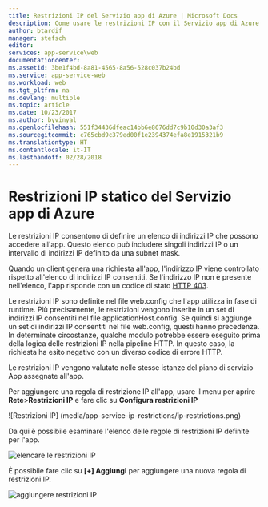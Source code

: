 ```yaml
---
title: Restrizioni IP del Servizio app di Azure | Microsoft Docs
description: Come usare le restrizioni IP con il Servizio app di Azure
author: btardif
manager: stefsch
editor: 
services: app-service\web
documentationcenter: 
ms.assetid: 3be1f4bd-8a81-4565-8a56-528c037b24bd
ms.service: app-service-web
ms.workload: web
ms.tgt_pltfrm: na
ms.devlang: multiple
ms.topic: article
ms.date: 10/23/2017
ms.author: byvinyal
ms.openlocfilehash: 551f34436dfeac14bb6e8676dd7c9b10d30a3af3
ms.sourcegitcommit: c765cbd9c379ed00f1e2394374efa8e1915321b9
ms.translationtype: HT
ms.contentlocale: it-IT
ms.lasthandoff: 02/28/2018
---
```

# <a name="azure-app-service-static-ip-restrictions"></a>Restrizioni IP statico del Servizio app di Azure #

Le restrizioni IP consentono di definire un elenco di indirizzi IP che possono accedere all'app. Questo elenco può includere singoli indirizzi IP o un intervallo di indirizzi IP definito da una subnet mask.

Quando un client genera una richiesta all'app, l'indirizzo IP viene controllato rispetto all'elenco di indirizzi IP consentiti. Se l'indirizzo IP non è presente nell'elenco, l'app risponde con un codice di stato [HTTP 403](https://en.wikipedia.org/wiki/HTTP_403).

Le restrizioni IP sono definite nel file web.config che l'app utilizza in fase di runtime. Più precisamente, le restrizioni vengono inserite in un set di indirizzi IP consentiti nel file applicationHost.config. Se quindi si aggiunge un set di indirizzi IP consentiti nel file web.config, questi hanno precedenza. In determinate circostanze, qualche modulo potrebbe essere eseguito prima della logica delle restrizioni IP nella pipeline HTTP. In questo caso, la richiesta ha esito negativo con un diverso codice di errore HTTP.

Le restrizioni IP vengono valutate nelle stesse istanze del piano di servizio App assegnate all'app.

Per aggiungere una regola di restrizione IP all'app, usare il menu per aprire **Rete**>**Restrizioni IP** e fare clic su **Configura restrizioni IP**

![Restrizioni IP] (media/app-service-ip-restrictions/ip-restrictions.png)

Da qui è possibile esaminare l'elenco delle regole di restrizioni IP definite per l'app.

![elencare le restrizioni IP](media/app-service-ip-restrictions/browse-ip-restrictions.png)

È possibile fare clic su **[+] Aggiungi** per aggiungere una nuova regola di restrizioni IP.

![aggiungere restrizioni IP](media/app-service-ip-restrictions/add-ip-restrictions.png)
